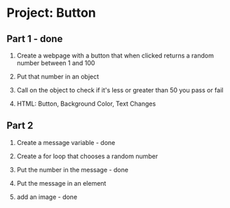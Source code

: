 # Project: Button

## Part 1 - done

1. Create a webpage with a button that when clicked returns a random number
between 1 and 100

2. Put that number in an object

3. Call on the object to check if it's less or greater than 50 you pass or fail

4. HTML: Button, Background Color, Text Changes

## Part 2

1. Create a message variable - done

2. Create a for loop that chooses a random number

3. Put the number in the message - done

4. Put the message in an element

5. add an image - done
